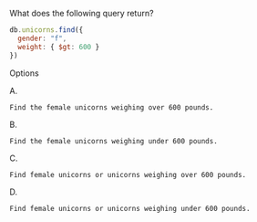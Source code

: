 What does the following query return?

```js
db.unicorns.find({
  gender: "f",
  weight: { $gt: 600 }
})
```

Options

A.
```
Find the female unicorns weighing over 600 pounds.
```

B.
```
Find the female unicorns weighing under 600 pounds.
```

C.
```
Find female unicorns or unicorns weighing over 600 pounds.
```

D.
```
Find female unicorns or unicorns weighing under 600 pounds.
```
